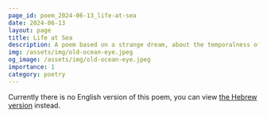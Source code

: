 ```yaml
---
page_id: poem_2024-06-13_life-at-sea
date: 2024-06-13
layout: page
title: Life at Sea
description: A poem based on a strange dream, about the temporalness of an experience, the limits of the language and that which cannot be told.
img: /assets/img/old-ocean-eye.jpeg
og_image: /assets/img/old-ocean-eye.jpeg
importance: 1
category: poetry
---
```


Currently there is no English version of this poem, you can view [the Hebrew version]({{site.baseurl}}/he-il{{page.url}}) instead.
